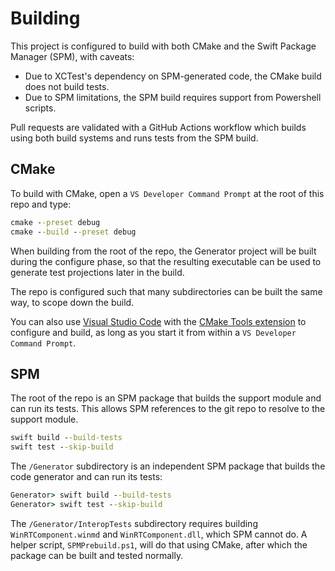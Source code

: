 # Building

This project is configured to build with both CMake and the Swift Package Manager (SPM), with caveats:

- Due to XCTest's dependency on SPM-generated code, the CMake build does not build tests.
- Due to SPM limitations, the SPM build requires support from Powershell scripts.

Pull requests are validated with a GitHub Actions workflow which builds using both build systems and runs tests from the SPM build.

## CMake

To build with CMake, open a `VS Developer Command Prompt` at the root of this repo and type:

```cmd
cmake --preset debug
cmake --build --preset debug
```

When building from the root of the repo, the Generator project will be built during the configure phase, so that the resulting executable can be used to generate test projections later in the build.

The repo is configured such that many subdirectories can be built the same way, to scope down the build.

You can also use [Visual Studio Code](https://code.visualstudio.com/) with the [CMake Tools extension](https://marketplace.visualstudio.com/items?itemName=ms-vscode.cmake-tools) to configure and build, as long as you start it from within a `VS Developer Command Prompt`.

## SPM

The root of the repo is an SPM package that builds the support module and can run its tests. This allows SPM references to the git repo to resolve to the support module.

```cmd
swift build --build-tests
swift test --skip-build
```

The `/Generator` subdirectory is an independent SPM package that builds the code generator and can run its tests:

```cmd
Generator> swift build --build-tests
Generator> swift test --skip-build
```

The `/Generator/InteropTests` subdirectory requires building `WinRTComponent.winmd` and `WinRTComponent.dll`, which SPM cannot do. A helper script, `SPMPrebuild.ps1`, will do that using CMake, after which the package can be built and tested normally.
